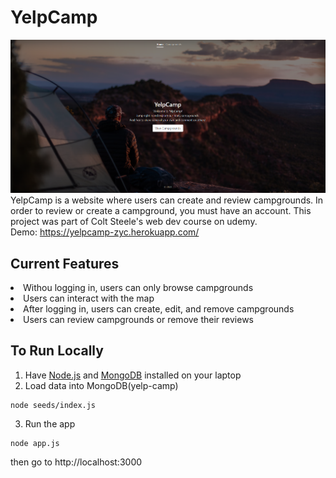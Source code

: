 # YelpCamp
![home page image](image.png)
YelpCamp is a website where users can create and review campgrounds. In order to review or create a campground, you must have an account. This project was part of Colt Steele's web dev course on udemy. <br>
Demo: https://yelpcamp-zyc.herokuapp.com/

## Current Features
<li>Withou logging in, users can only browse campgrounds</li>
<li>Users can interact with the map</li>
<li>After logging in, users can create, edit, and remove campgrounds</li>
<li>Users can review campgrounds or remove their reviews</li>


## To Run Locally
1. Have [Node.js](https://nodejs.org/en/download/) and [MongoDB](https://www.mongodb.com/try/download/community) installed on your laptop
2. Load data into MongoDB(yelp-camp)
```
node seeds/index.js
```

3. Run the app
```
node app.js
```
then go to http://localhost:3000
